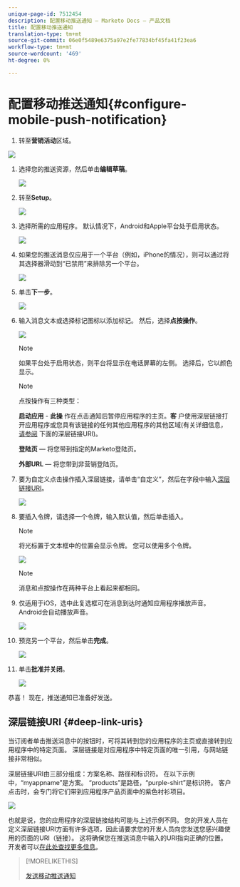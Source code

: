 ```yaml
---
unique-page-id: 7512454
description: 配置移动推送通知 — Marketo Docs — 产品文档
title: 配置移动推送通知
translation-type: tm+mt
source-git-commit: 06e0f5489e6375a97e2fe77834bf45fa41f23ea6
workflow-type: tm+mt
source-wordcount: '469'
ht-degree: 0%

---
```



# 配置移动推送通知{#configure-mobile-push-notification}

1. 转至&#x200B;**营销活动**&#x200B;区域。

![](assets/2fbf1ab6-2247-40c8-980d-be56b9d94890.png)

1. 选择您的推送资源，然后单击&#x200B;**编辑草稿**。

   ![](assets/image2016-8-23-16-3a49-3a48.png)

1. 转至&#x200B;**Setup**。

   ![](assets/image2016-8-23-16-3a51-3a56.png)

1. 选择所需的应用程序。 默认情况下，Android和Apple平台处于启用状态。

   ![](assets/image2016-8-23-16-3a53-3a33.png)

1. 如果您的推送消息仅应用于一个平台（例如，iPhone的情况），则可以通过将其选择器滑动到“已禁用”来排除另一个平台。

   ![](assets/image2016-8-23-16-3a41-3a48.png)

1. 单击&#x200B;**下一步**。

   ![](assets/image2016-8-23-16-3a43-3a28.png)

1. 输入消息文本或选择标记图标以添加标记。 然后，选择&#x200B;**点按操作**。

   ![](assets/image2015-9-14-16-3a7-3a43.png)

   >[!NOTE]
   >
   >如果平台处于启用状态，则平台将显示在电话屏幕的左侧。 选择后，它以颜色显示。

   >[!NOTE]
   >
   >点按操作有三种类型：
   >
   >**启动应用** - **此操** 作在点击通知后暂停应用程序的主页。**客** 户使用深层链接打开应用程序或您具有该链接的任何其他应用程序的其他区域(有关详细信息， [请参阅](#Deeplink) 下面的深层链接URI)。
   >
   >**登陆页**  — 将您带到指定的Marketo登陆页。
   >
   >**外部URL**  — 将您带到非营销登陆页。

1. 要为自定义点击操作插入深层链接，请单击“自定义”，然后在字段中输入[深层链接URI](#Deeplink)。

   ![](assets/image2016-7-28-16-3a19-3a13.png)

1. 要插入令牌，请选择一个令牌，输入默认值，然后单击插入。

   >[!NOTE]
   >
   >将光标置于文本框中的位置会显示令牌。 您可以使用多个令牌。

   ![](assets/image2015-8-10-14-3a48-3a52.png)

   >[!NOTE]
   >
   >消息和点按操作在两种平台上看起来都相同。

1. 仅适用于iOS，选中此复选框可在消息到达时通知应用程序播放声音。 Android会自动播放声音。

   ![](assets/ios-tap-and-notification-hand.png)

1. 预览另一个平台，然后单击&#x200B;**完成**。

   ![](assets/image2015-9-14-16-3a12-3a34.png)

1. 单击&#x200B;**批准并关闭**。

   ![](assets/323dda12-0543-4558-8562-563eed5fa0e0.png)

恭喜！ 现在，推送通知已准备好发送。

## 深层链接URI {#deep-link-uris}

当订阅者单击推送消息中的按钮时，可将其转到您的应用程序的主页或直接转到应用程序中的特定页面。 深层链接是对应用程序中特定页面的唯一引用，与网站链接非常相似。

深层链接URI由三部分组成：方案名称、路径和标识符。 在以下示例中，“myappname”是方案。 “products”是路径，“purple-shirt”是标识符。 客户点击时，会专门将它们带到应用程序产品页面中的紫色衬衫项目。

![](assets/image2016-7-29-12-3a49-3a1.png)

也就是说，您的应用程序的深层链接结构可能与上述示例不同。 您的开发人员在定义深层链接URI方面有许多选项，因此请要求您的开发人员向您发送您感兴趣使用的页面的URI（链接）。 这将确保您在推送消息中输入的URI指向正确的位置。 开发者可以[在此处查找更多信息](https://developers.marketo.com/mobile/enabling-deep-links-in-your-app/)。

>[!MORELIKETHIS]
>
>[发送移动推送通知](/help/marketo/product-docs/mobile-marketing/push-notifications/send-a-mobile-push-notification.md)
